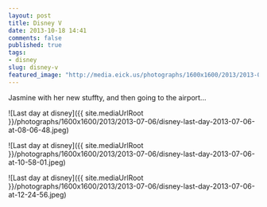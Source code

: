 ```yaml
---
layout: post
title: Disney V
date: 2013-10-18 14:41
comments: false
published: true
tags:
- disney
slug: disney-v
featured_image: "http://media.eick.us/photographs/1600x1600/2013/2013-07-06/disney-last-day-2013-07-06-at-08-06-48.jpeg"
---
```

Jasmine with her new stuffty, and then going to the airport...

![Last day at disney]({{ site.mediaUrlRoot }}/photographs/1600x1600/2013/2013-07-06/disney-last-day-2013-07-06-at-08-06-48.jpeg)

![Last day at disney]({{ site.mediaUrlRoot }}/photographs/1600x1600/2013/2013-07-06/disney-last-day-2013-07-06-at-10-58-01.jpeg)

![Last day at disney]({{ site.mediaUrlRoot }}/photographs/1600x1600/2013/2013-07-06/disney-last-day-2013-07-06-at-12-24-56.jpeg)

